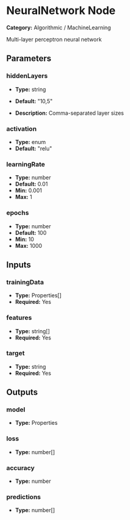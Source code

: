 
# NeuralNetwork Node

**Category:** Algorithmic / MachineLearning

Multi-layer perceptron neural network

## Parameters


### hiddenLayers
- **Type:** string
- **Default:** "10,5"


- **Description:** Comma-separated layer sizes


### activation
- **Type:** enum
- **Default:** "relu"





### learningRate
- **Type:** number
- **Default:** 0.01
- **Min:** 0.001
- **Max:** 1



### epochs
- **Type:** number
- **Default:** 100
- **Min:** 10
- **Max:** 1000



## Inputs


### trainingData
- **Type:** Properties[]
- **Required:** Yes



### features
- **Type:** string[]
- **Required:** Yes



### target
- **Type:** string
- **Required:** Yes



## Outputs


### model
- **Type:** Properties



### loss
- **Type:** number[]



### accuracy
- **Type:** number



### predictions
- **Type:** number[]




